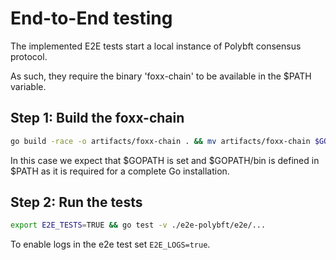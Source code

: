 
# End-to-End testing

The implemented E2E tests start a local instance of Polybft consensus protocol.

As such, they require the binary 'foxx-chain' to be available in the $PATH variable.

## Step 1: Build the foxx-chain

```bash
go build -race -o artifacts/foxx-chain . && mv artifacts/foxx-chain $GOPATH/bin
```

In this case we expect that $GOPATH is set and $GOPATH/bin is defined in $PATH as it is required for a complete Go installation.

## Step 2: Run the tests

```bash
export E2E_TESTS=TRUE && go test -v ./e2e-polybft/e2e/...
```

To enable logs in the e2e test set `E2E_LOGS=true`.
